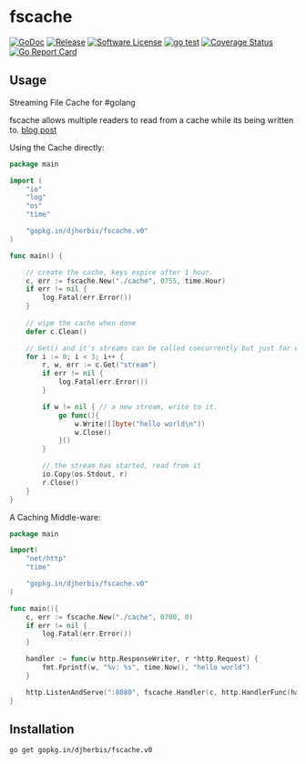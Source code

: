 fscache 
==========

[![GoDoc](https://godoc.org/github.com/djherbis/fscache?status.svg)](https://godoc.org/github.com/djherbis/fscache)
[![Release](https://img.shields.io/github/release/djherbis/fscache.svg)](https://github.com/djherbis/fscache/releases/latest)
[![Software License](https://img.shields.io/badge/license-MIT-brightgreen.svg)](LICENSE.txt)
[![go test](https://github.com/djherbis/fscache/actions/workflows/go-test.yml/badge.svg)](https://github.com/djherbis/fscache/actions/workflows/go-test.yml)
[![Coverage Status](https://coveralls.io/repos/djherbis/fscache/badge.svg?branch=master)](https://coveralls.io/r/djherbis/fscache?branch=master)
[![Go Report Card](https://goreportcard.com/badge/github.com/djherbis/fscache)](https://goreportcard.com/report/github.com/djherbis/fscache)

Usage
------------
Streaming File Cache for #golang

fscache allows multiple readers to read from a cache while its being written to. [blog post](https://djherbis.github.io/post/fscache/)

Using the Cache directly:

```go
package main

import (
	"io"
	"log"
	"os"
	"time"

	"gopkg.in/djherbis/fscache.v0"
)

func main() {

	// create the cache, keys expire after 1 hour.
	c, err := fscache.New("./cache", 0755, time.Hour)
	if err != nil {
		log.Fatal(err.Error())
	}
	
	// wipe the cache when done
	defer c.Clean()

	// Get() and it's streams can be called concurrently but just for example:
	for i := 0; i < 3; i++ {
		r, w, err := c.Get("stream")
		if err != nil {
			log.Fatal(err.Error())
		}

		if w != nil { // a new stream, write to it.
			go func(){
				w.Write([]byte("hello world\n"))
				w.Close()
			}()
		}

		// the stream has started, read from it
		io.Copy(os.Stdout, r)
		r.Close()
	}
}
```

A Caching Middle-ware:

```go
package main

import(
	"net/http"
	"time"

	"gopkg.in/djherbis/fscache.v0"
)

func main(){
	c, err := fscache.New("./cache", 0700, 0)
	if err != nil {
		log.Fatal(err.Error())
	}

	handler := func(w http.ResponseWriter, r *http.Request) {
		fmt.Fprintf(w, "%v: %s", time.Now(), "hello world")
	}

	http.ListenAndServe(":8080", fscache.Handler(c, http.HandlerFunc(handler)))
}
```

Installation
------------
```sh
go get gopkg.in/djherbis/fscache.v0
```
